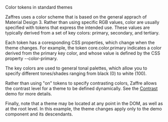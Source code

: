 Color tokens in standard themes

Zaffres uses a color scheme that is based on the general apprach of Material Design 3. Rather than using specific RGB values, color are usually specified with tokens that express the intended use. These values are typically derived from a set of key colors: primary, secondary, and tertiary.

Each token has a coresponding CSS properties, which change when the theme changes. For example, the token core.color.primary indicates a color derived from the primary key color, and whose value is defined by the CSS property --color-primary. 

The key colors are used to general tonal palettes, which allow you to specify different tones/shades ranging from black (0) to white (100).

Rather than using "on" tokens to specify contrasting colors, Zaffre allows the contrast level for a theme to be defined dynamically. See the [Contrast](/demos/contrast)  demo for more details.

Finally, note that a theme may be located at any point in the DOM, as well as at the root level. In this example, the theme changes apply only to the demo component and its descendants.